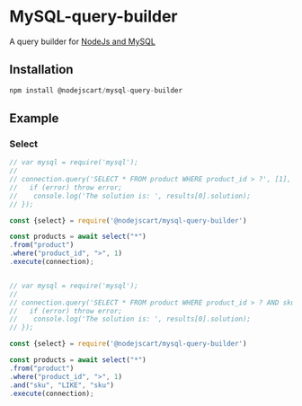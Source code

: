 # MySQL-query-builder

A query builder for [NodeJs and MySQL](https://github.com/mysqljs/mysql)

## Installation

```javascript
npm install @nodejscart/mysql-query-builder
```

## Example

### Select
```javascript
// var mysql = require('mysql');
//
// connection.query('SELECT * FROM product WHERE product_id > ?', [1], function (error, results, fields) {
//   if (error) throw error;
//    console.log('The solution is: ', results[0].solution);
// });
```
```javascript
const {select} = require('@nodejscart/mysql-query-builder')

const products = await select("*")
.from("product")
.where("product_id", ">", 1)
.execute(connection);


// var mysql = require('mysql');
//
// connection.query('SELECT * FROM product WHERE product_id > ? AND sku LIKE ?', [1, "sku"], function (error, results, fields) {
//   if (error) throw error;
//    console.log('The solution is: ', results[0].solution);
// });
```
```javascript
const {select} = require('@nodejscart/mysql-query-builder')

const products = await select("*")
.from("product")
.where("product_id", ">", 1)
.and("sku", "LIKE", "sku")
.execute(connection);
```
